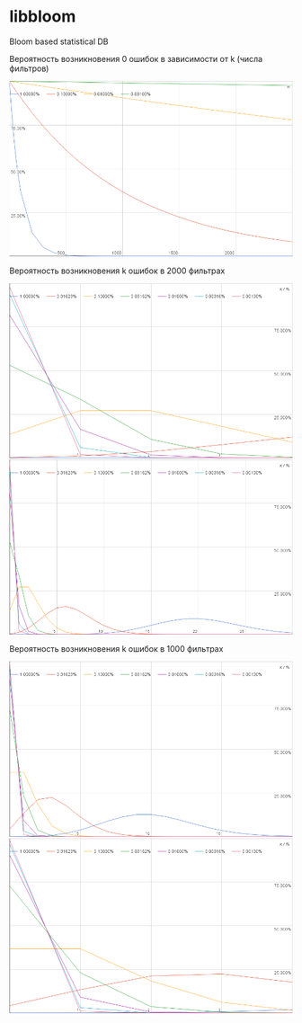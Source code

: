 # libbloom
Bloom based statistical DB

Вероятность возникновения 0 ошибок в зависимости от k (числа фильтров)

![](https://raw.githubusercontent.com/ailove-lab/bloom-db/master/img/err-0.png)

Вероятность возникновения k ошибок в 2000 фильтрах 

![](https://raw.githubusercontent.com/ailove-lab/bloom-db/master/img/n2000.png)
![](https://raw.githubusercontent.com/ailove-lab/bloom-db/master/img/n2000-zoom.png)

Вероятность возникновения k ошибок в 1000 фильтрах 

![](https://raw.githubusercontent.com/ailove-lab/bloom-db/master/img/n1000.png)
![](https://raw.githubusercontent.com/ailove-lab/bloom-db/master/img/n1000-zoom.png)
